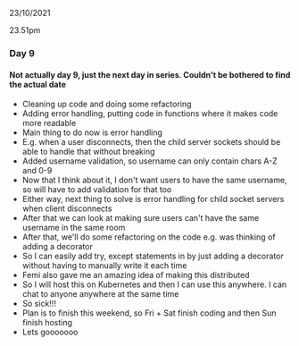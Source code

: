 23/10/2021

23.51pm

### Day 9

#### Not actually day 9, just the next day in series. Couldn't be bothered to find the actual date

- Cleaning up code and doing some refactoring
- Adding error handling, putting code in functions where it makes code more readable
- Main thing to do now is error handling
- E.g. when a user disconnects, then the child server sockets should be able to handle that without breaking
- Added username validation, so username can only contain chars A-Z and 0-9
- Now that I think about it, I don't want users to have the same username, so will have to add validation for that too
- Either way, next thing to solve is error handling for child socket servers when client disconnects
- After that we can look at making sure users can't have the same username in the same room
- After that, we'll do some refactoring on the code e.g. was thinking of adding a decorator
- So I can easily add try, except statements in by just adding a decorator without having to manually write it each time
- Femi also gave me an amazing idea of making this distributed
- So I will host this on Kubernetes and then I can use this anywhere. I can chat to anyone anywhere at the same time
- So sick!!!
- Plan is to finish this weekend, so Fri + Sat finish coding and then Sun finish hosting
- Lets gooooooo